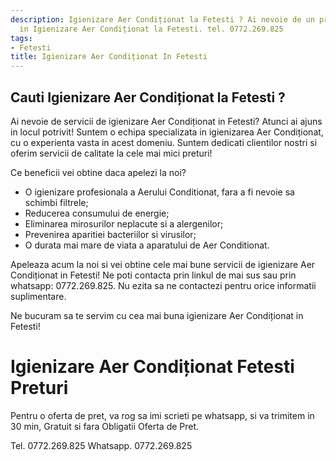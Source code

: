 ```yaml
---
description: Igienizare Aer Condiționat la Fetesti ? Ai nevoie de un profesionist
  in Igienizare Aer Condiționat la Fetesti. tel. 0772.269.825
tags:
- Fetesti
title: Igienizare Aer Condiționat In Fetesti
---
```



## Cauti Igienizare Aer Condiționat la Fetesti ?

Ai nevoie de servicii de igienizare Aer Condiționat in Fetesti? Atunci ai ajuns in locul potrivit! 
Suntem o echipa specializata in igienizarea Aer Condiționat, cu o experienta vasta in acest domeniu. Suntem dedicati clientilor nostri si oferim servicii de calitate la cele mai mici preturi! 

Ce beneficii vei obtine daca apelezi la noi? 

- O igienizare profesionala a Aerului Conditionat, fara a fi nevoie sa schimbi filtrele;
- Reducerea consumului de energie;
- Eliminarea mirosurilor neplacute si a alergenilor;
- Prevenirea aparitiei bacteriilor si virusilor;
- O durata mai mare de viata a aparatului de Aer Conditionat. 

Apeleaza acum la noi si vei obtine cele mai bune servicii de igienizare Aer Condiționat in Fetesti! Ne poti contacta prin linkul de mai sus sau prin whatsapp: 0772.269.825. Nu ezita sa ne contactezi pentru orice informatii suplimentare. 

Ne bucuram sa te servim cu cea mai buna igienizare Aer Condiționat in Fetesti!

# Igienizare Aer Condiționat Fetesti Preturi
Pentru o oferta de pret, va rog sa imi scrieti pe whatsapp, si va trimitem in 30 min, Gratuit si fara Obligatii Oferta de Pret.

Tel. 0772.269.825
Whatsapp. 0772.269.825